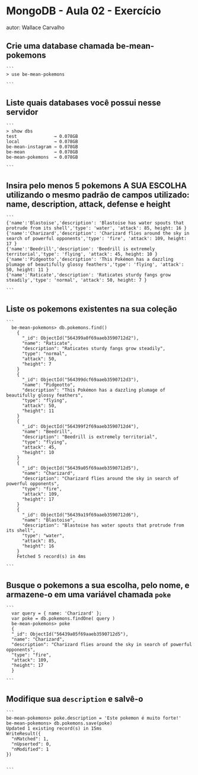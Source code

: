 # MongoDB - Aula 02 - Exercício
autor: Wallace Carvalho

## Crie uma database chamada be-mean-pokemons

    ```
    > use be-mean-pokemons

    ```

## Liste quais databases você possui nesse servidor

    ```
    > show dbs
    test              → 0.078GB
    local             → 0.078GB
    be-mean-instagram → 0.078GB
    be-mean           → 0.078GB
    be-mean-pokemons  → 0.078GB

    ```
## Insira pelo menos 5 pokemons A SUA ESCOLHA utilizando o mesmo padrão de campos utilizado: name, description, attack, defense e height

    ```
    {'name':'Blastoise','description': 'Blastoise has water spouts that protrude from its shell','type': 'water', 'attack': 85, height: 16 }
    {'name':'Charizard','description': 'Charizard flies around the sky in search of powerful opponents','type': 'fire', 'attack': 109, height: 17 }
    {'name':'Beedrill','description': 'Beedrill is extremely territorial','type': 'flying', 'attack': 45, height: 10 }
    {'name':'Pidgeotto','description': 'This Pokémon has a dazzling plumage of beautifully glossy feathers','type': 'flying', 'attack': 50, height: 11 }
    {'name':'Raticate','description': 'Raticates sturdy fangs grow steadily','type': 'normal', 'attack': 50, height: 7 }

    ```    
## Liste os pokemons existentes na sua coleção

    ```
      be-mean-pokemons> db.pokemons.find()
        {
          "_id": ObjectId("564399a0f69aaeb3590712d2"),
          "name": "Raticate",
          "description": "Raticates sturdy fangs grow steadily",
          "type": "normal",
          "attack": 50,
          "height": 7
        }
        {
          "_id": ObjectId("564399dcf69aaeb3590712d3"),
          "name": "Pidgeotto",
          "description": "This Pokémon has a dazzling plumage of beautifully glossy feathers",
          "type": "flying",
          "attack": 50,
          "height": 11
        }
        {
          "_id": ObjectId("564399f2f69aaeb3590712d4"),
          "name": "Beedrill",
          "description": "Beedrill is extremely territorial",
          "type": "flying",
          "attack": 45,
          "height": 10
        }
        {
          "_id": ObjectId("56439a05f69aaeb3590712d5"),
          "name": "Charizard",
          "description": "Charizard flies around the sky in search of powerful opponents",
          "type": "fire",
          "attack": 109,
          "height": 17
        }
        {
          "_id": ObjectId("56439a19f69aaeb3590712d6"),
          "name": "Blastoise",
          "description": "Blastoise has water spouts that protrude from its shell",
          "type": "water",
          "attack": 85,
          "height": 16
        }
        Fetched 5 record(s) in 4ms

    ```   
## Busque o pokemons a sua escolha, pelo nome, e armazene-o em uma variável chamada `poke`

    ```
      var query = { name: 'Charizard' };
      var poke = db.pokemons.findOne( query )
      be-mean-pokemons> poke
      {
      "_id": ObjectId("56439a05f69aaeb3590712d5"),
      "name": "Charizard",
      "description": "Charizard flies around the sky in search of powerful opponents",
      "type": "fire",
      "attack": 109,
      "height": 17
      }

    ```    
## Modifique sua `description` e salvê-o

    ```
    be-mean-pokemons> poke.description = 'Este pokemon é muito forte!'
    be-mean-pokemons> db.pokemons.save(poke)
    Updated 1 existing record(s) in 15ms
    WriteResult({
      "nMatched": 1,
      "nUpserted": 0,
      "nModified": 1
    })


    ```   
